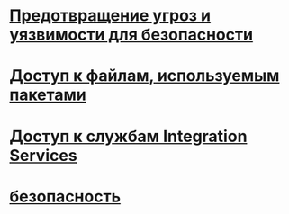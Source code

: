 # [Предотвращение угроз и уязвимости для безопасности](threat-and-vulnerability-mitigation-integration-services.md)
# [Доступ к файлам, используемым пакетами](access-to-files-used-by-packages.md)
# [Доступ к службам Integration Services](access-to-the-integration-services-service.md)
# [безопасность](security-overview-integration-services.md)
